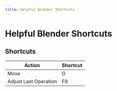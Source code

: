 ```yaml
---
title: Helpful Blender Shortcuts
---
```

# Helpful Blender Shortcuts

## Shortcuts


| Action       | Shortcut  |
|--------------|-----------|
| Move | G      |
| Adjust Last Operation    | F9  |

